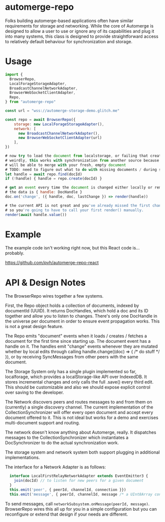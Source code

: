 # automerge-repo

Folks building automerge-based applications often have similar requirements for storage and networking. While the core of Automerge is designed to allow a user to use or ignore any of its capabilities and plug it into many systems, this class is designed to provide straightforward access to relatively default behaviour for synchronization and storage.

# Usage
```js
import {
  BrowserRepo,
  LocalForageStorageAdapter,
  BroadcastChannelNetworkAdapter,
  BrowserWebSocketClientAdapter,
  Repo,
} from "automerge-repo"

const url = "wss://automerge-storage-demo.glitch.me"

const repo = await BrowserRepo({
    storage: new LocalForageStorageAdapter(),
    network: [
      new BroadcastChannelNetworkAdapter(),
      new BrowserWebSocketClientAdapter(url)
    ],
})

# now try to load the document from localstorage, or failing that create a new one
# weirdly, this works with synchronization from another source because the other source
# will be able to merge with your fresh, empty document
# TODO: need to figure out what to do with missing documents / during sync
let handle = await repo.find(docId)
if (!handle) { handle = repo.create(docId) }

# get an event every time the document is changed either locally or remotely
# the data is { handle: DocHandle }
doc.on('change', ({ handle, doc, lastChange }) => render(handle))

# the current API is not great and you've already missed the first change notification by now
# so you're going to have to call your first render() manually.
render(await handle.value())
```

# Example

The example code isn't working right now, but this React code is... probably.

https://github.com/pvh/automerge-repo-react

# API & Design Notes

The BrowserRepo wires together a few systems.

First, the Repo object holds a collection of documents, indexed by documentId (UUID). It returns DocHandles, which hold a doc and its ID together and allow you to listen to changes. There's only one DocHandle in the universe per document in order to ensure event propagation works. This is not a great design feature.

The Repo emits "document" events when it loads / creates / fetches a document for the first time since starting up. The document event has a handle on it. The handles emit "change" events whenever they are mutated whether by local edits through calling handle.change((doc) => { /* do stuff */ }), or by receiving SyncMessages from other peers with the same document.

The Storage System only has a single plugin implemented so far, localforage, which provides a localStorage-like API over IndexedDB. It stores incremental changes and only calls the full .save() every third edit. This should be customizable and also we should expose explicit control over saving to the developer.

The Network discovers peers and routes messages to and from them on (currently) a single discovery channel. The current implementation of the CollectionSynchronizer will offer every open document and accept every document offered to it. This is not ideal but works for a demo and exercises multi-document support and routing.

The network doesn't know anything about Automerge, really. It dispatches messages to the CollectionSynchronizer which instantiates a DocSynchronizer to do the actual synchronization work.

The storage system and network system both support plugging in additional implementations.

The interface for a Network Adapter is as follows:

```js
  interface LocalFirstRelayNetworkAdapter extends EventEmitter3 {
    join(docId) // to listen for new peers for a given document
  }
  this.emit('peer', { peerId, channelId, connection }})
  this.emit('message', { peerId, channelId, message /* a UInt8Array containing a SyncMessage */ }})
```

To send messages, call `networkSubsystem.onMessage(peerId, message)`. BrowserRepo wires this all up for you in a simple configuration but you can reconfigure or extend that design if your needs are different.
